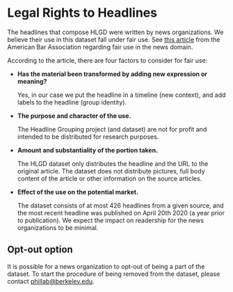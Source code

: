 # Legal Rights to Headlines

The headlines that compose HLGD were written by news organizations.
We believe their use in this dataset fall under fair use.
See [this article](https://www.americanbar.org/groups/gpsolo/publications/gp_solo/2011/september/fair_use_news_reviews/) from the American Bar Association regarding fair use in the news domain.

According to the article, there are four factors to consider for fair use:

- **Has the material been transformed by adding new expression or meaning?**

	Yes, in our case we put the headline in a timeline (new context), and add labels to the headline (group identity).

- **The purpose and character of the use.**

    The Headline Grouping project (and dataset) are not for profit and intended to be distributed for research purposes.

- **Amount and substantiality of the portion taken.**

    The HLGD dataset only distributes the headline and the URL to the original article. The dataset does not distribute pictures, full body content of the article or other information on the source articles.

- **Effect of the use on the potential market.**
    
    The dataset consists of at most 426 headlines from a given source, and the most recent headline was published on April 20th 2020 (a year prior to publication).
	We expect the impact on readership for the news organizations to be minimal.

## Opt-out option

It is possible for a news organization to opt-out of being a part of the dataset. To start the procedure of being removed from the dataset, please contact phillab@berkeley.edu.
